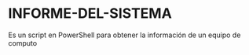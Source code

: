# INFORME-DEL-SISTEMA
Es un script en PowerShell para obtener la información de un equipo de computo
